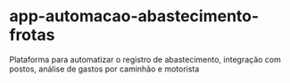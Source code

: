 # app-automacao-abastecimento-frotas
Plataforma para automatizar o registro de abastecimento, integração com postos, análise de gastos por caminhão e motorista
